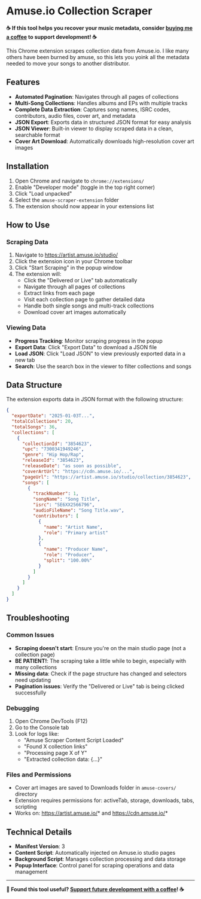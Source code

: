 # Amuse.io Collection Scraper

**☕ If this tool helps you recover your music metadata, consider [buying me a coffee](https://ko-fi.com/sdemi) to support development! ☕**

This Chrome extension scrapes collection data from Amuse.io. I like many others have been burned by amuse, so this lets you yoink all the metadata needed to move your songs to another distributor.

## Features

- **Automated Pagination**: Navigates through all pages of collections
- **Multi-Song Collections**: Handles albums and EPs with multiple tracks
- **Complete Data Extraction**: Captures song names, ISRC codes, contributors, audio files, cover art, and metadata
- **JSON Export**: Exports data in structured JSON format for easy analysis
- **JSON Viewer**: Built-in viewer to display scraped data in a clean, searchable format
- **Cover Art Download**: Automatically downloads high-resolution cover art images

## Installation

1. Open Chrome and navigate to `chrome://extensions/`
2. Enable "Developer mode" (toggle in the top right corner)
3. Click "Load unpacked"
4. Select the `amuse-scraper-extension` folder
5. The extension should now appear in your extensions list

## How to Use

### Scraping Data
1. Navigate to https://artist.amuse.io/studio/
2. Click the extension icon in your Chrome toolbar
3. Click "Start Scraping" in the popup window
4. The extension will:
   - Click the "Delivered or Live" tab automatically
   - Navigate through all pages of collections
   - Extract links from each page
   - Visit each collection page to gather detailed data
   - Handle both single songs and multi-track collections
   - Download cover art images automatically

### Viewing Data
- **Progress Tracking**: Monitor scraping progress in the popup
- **Export Data**: Click "Export Data" to download a JSON file
- **Load JSON**: Click "Load JSON" to view previously exported data in a new tab
- **Search**: Use the search box in the viewer to filter collections and songs

## Data Structure

The extension exports data in JSON format with the following structure:

```json
{
  "exportDate": "2025-01-03T...",
  "totalCollections": 20,
  "totalSongs": 36,
  "collections": [
    {
      "collectionId": "3854623",
      "upc": "7300341949246",
      "genre": "Hip Hop/Rap",
      "releaseId": "3854623",
      "releaseDate": "as soon as possible",
      "coverArtUrl": "https://cdn.amuse.io/...",
      "pageUrl": "https://artist.amuse.io/studio/collection/3854623",
      "songs": [
        {
          "trackNumber": 1,
          "songName": "Song Title",
          "isrc": "SE6XX2566796",
          "audioFileName": "Song Title.wav",
          "contributors": [
            {
              "name": "Artist Name",
              "role": "Primary artist"
            },
            {
              "name": "Producer Name",
              "role": "Producer",
              "split": "100.00%"
            }
          ]
        }
      ]
    }
  ]
}
```

## Troubleshooting

### Common Issues
- **Scraping doesn't start**: Ensure you're on the main studio page (not a collection page)
- **BE PATIENT!**: The scraping take a little while to begin, especially with many collections
- **Missing data**: Check if the page structure has changed and selectors need updating
- **Pagination issues**: Verify the "Delivered or Live" tab is being clicked successfully

### Debugging
1. Open Chrome DevTools (F12)
2. Go to the Console tab
3. Look for logs like:
   - "Amuse Scraper Content Script Loaded"
   - "Found X collection links"
   - "Processing page X of Y"
   - "Extracted collection data: {...}"

### Files and Permissions
- Cover art images are saved to Downloads folder in `amuse-covers/` directory
- Extension requires permissions for: activeTab, storage, downloads, tabs, scripting
- Works on: https://artist.amuse.io/* and https://cdn.amuse.io/*

## Technical Details

- **Manifest Version**: 3
- **Content Script**: Automatically injected on Amuse.io studio pages
- **Background Script**: Manages collection processing and data storage
- **Popup Interface**: Control panel for scraping operations and data management

---

**💖 Found this tool useful? [Support future development with a coffee](https://ko-fi.com/sdemi)! ☕**